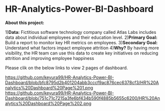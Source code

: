 # HR-Analytics-Power-BI-Dashboard

**About this project:**

1)**Data:** Fictitious software technology company called Atlas Labs includes data about individual employees and their education level.
2)**Primary Goal:** Build a report to monitor key HR metrics on employees.
3)**Secondary Goal:** Understand what factors impact employee attrition
4)**Why?** By having more visibility, the HR team can use this data to create key 
initiatives on reducing attrition and improving employee happiness

Please clik on the below links to view 2 pages of dashboard.

https://github.com/keyura99/HR-Analytics-Power-BI-Dashboard/blob/bfc8795d2b401204abb3cccf9ac876cec6378cf3/HR%20Analytics%20Dashboard%20Page%201.png
https://github.com/keyura99/HR-Analytics-Power-BI-Dashboard/blob/751c71c7215a3fe6bf434b590f4885b5655c6200/HR%20Analytics%20Dashboard%20Page%202.png
